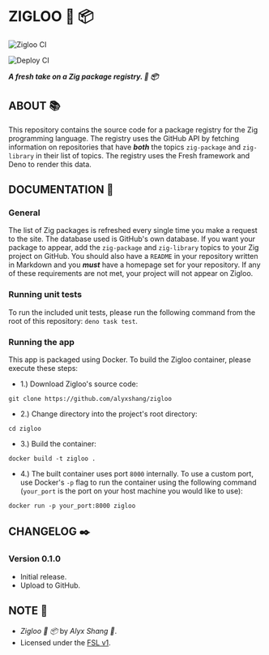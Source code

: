 # ZIGLOO :lizard: :package:

![Zigloo CI](https://github.com/alyxshang/zigloo/actions/workflows/deno.yml/badge.svg)

![Deploy CI](https://github.com/alyxshang/zigloo/actions/workflows/deploy.yml/badge.svg)

***A fresh take on a Zig package registry.  :lizard: :package:***

## ABOUT :books:

This repository contains the source code for a package registry for the Zig programming language.
The registry uses the GitHub API by fetching information on repositories that have ***both*** the topics
`zig-package` and `zig-library` in their list of topics. The registry uses the Fresh framework and Deno to render
this data.

## DOCUMENTATION :book:

### General

The list of Zig packages is refreshed every single time you make a request to the 
site. The database used is GitHub's own database. If you want your package to appear,
add the `zig-package` and `zig-library` topics to your Zig project on GitHub. You should also have a `README` in your repository written in Markdown and you ***must*** have a homepage set for your repository. If any of these requirements are not met, your project will not appear on Zigloo.

### Running unit tests

To run the included unit tests, please run the following command from
the root of this repository: `deno task test`.

### Running the app

This app is packaged using Docker. To build the Zigloo container, please
execute these steps:

- 1.) Download Zigloo's source code:

```
git clone https://github.com/alyxshang/zigloo
```

- 2.) Change directory into the project's root directory:

```
cd zigloo
```

- 3.) Build the container:

```
docker build -t zigloo .
```

- 4.) The built container uses port `8000` internally. To use a custom port, use Docker's `-p` flag to run the container using the following command (`your_port` is the port on your host machine you would like to use):

```
docker run -p your_port:8000 zigloo
```

## CHANGELOG :black_nib:

### Version 0.1.0

- Initial release.
- Upload to GitHub.

## NOTE :scroll:

- *Zigloo :lizard: :package:* by *Alyx Shang :black_heart:*.
- Licensed under the [FSL v1](https://github.com/alyxshang/fair-software-license).

